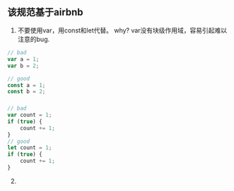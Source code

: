 ###### 

## 该规范基于airbnb

1. 不要使用var，用const和let代替。 why? var没有块级作用域，容易引起难以注意的bug.

```js
// bad
var a = 1;
var b = 2;

// good
const a = 1;
const b = 2;
```

### 

```js
// bad
var count = 1;
if (true) {
    count += 1;
}
// good
let count = 1;
if (true) {
    count += 1;
}
```

2. 

